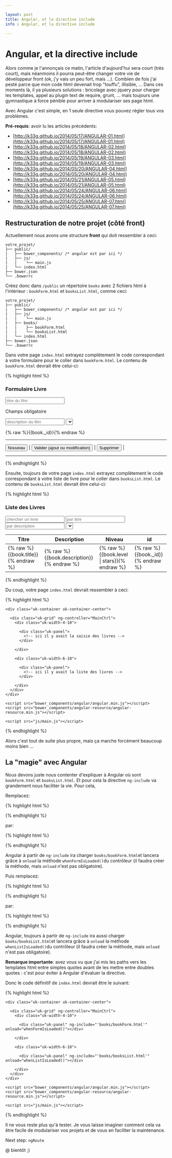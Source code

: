 ```yaml
---

layout: post
title: Angular, et la directive include
info : Angular, et la directive include

---
```


# Angular, et la directive include

Alors comme je l'annonçais ce matin, l'article d'aujourd'hui sera court (très court), mais néanmoins il pourra peut-être changer votre vie de développeur front (ok, j'y vais un peu fort, mais ...). Combien de fois j'ai pesté parce que mon code html devenait trop "touffu", illisible, ... Dans ces moments là, il ya plusieurs solutions : bricolage avec jquery pour charger les templates, appel au plugin text de require, grunt, ... mais toujours une gymnastique à force pénible pour arriver à modulariser ses page html.

Avec Angular c'est simple, en 1 seule directive vous pouvez régler tous vos problèmes.

**Pré-requis**: avoir lu les articles précédents:

- [http://k33g.github.io/2014/05/17/ANGULAR-01.html](http://k33g.github.io/2014/05/17/ANGULAR-01.html)
- [http://k33g.github.io/2014/05/18/ANGULAR-02.html](http://k33g.github.io/2014/05/18/ANGULAR-02.html)
- [http://k33g.github.io/2014/05/19/ANGULAR-03.html](http://k33g.github.io/2014/05/19/ANGULAR-03.html)
- [http://k33g.github.io/2014/05/20/ANGULAR-04.html](http://k33g.github.io/2014/05/20/ANGULAR-04.html)
- [http://k33g.github.io/2014/05/21/ANGULAR-05.html](http://k33g.github.io/2014/05/21/ANGULAR-05.html)
- [http://k33g.github.io/2014/05/24/ANGULAR-06.html](http://k33g.github.io/2014/05/24/ANGULAR-06.html)
- [http://k33g.github.io/2014/05/25/ANGULAR-07.html](http://k33g.github.io/2014/05/25/ANGULAR-07.html)

## Restructuration de notre projet (côté front)

Actuellement nous avons une structure **front** qui doit ressembler à ceci:


    votre_projet/
    ├── public/
    |   ├── bower_components/ /* angular est par ici */
    |   ├── js/      
    |   |    └── main.js
    |   └── index.html
    ├── bower.json
    └── .bowerrc

Créez donc dans `/public` un répertoire `books` avec 2 fichiers html à l'intérieur : `bookForm.html` et `booksList.html`, comme ceci:

    votre_projet/
    ├── public/
    |   ├── bower_components/ /* angular est par ici */
    |   ├── js/      
    |   |    └── main.js
    |   ├── books/ 
    |   |    ├── bookForm.html
    |   |    └── booksList.html   
    |   └── index.html
    ├── bower.json
    └── .bowerrc

Dans votre page `index.html` extrayez complètement le code correspondant à votre formulaire pour le coller dans `bookForm.html`. Le contenu de `bookForm.html` devrait être celui-ci:

{% highlight html %}
<h3 class="uk-panel-title">Formulaire Livre</h3>

<form class="uk-form" name="bookForm" novalidate>
  <input ng-model="book.title" name="title" placeholder="titre du film" required>

  <span ng-show="bookForm.title.$error.required" class="uk-text-warning">Champs obligatoire</span>

  <input ng-model="book.description" placeholder="description du film">
  <select ng-model="book.level"
          ng-options="level for level in levels">
  </select>
  <p ng-model="book">{% raw %}{{book._id}}{% endraw %}</p>

  <hr>
  <button class="uk-button" ng-click="newBook()">Nouveau</button> |
  <button class="uk-button uk-button-primary" ng-disabled="bookForm.$invalid" ng-click="saveBook(book)">Valider (ajout ou modification)</button> |
  <button class="uk-button uk-button-danger" ng-click="deleteBook(book._id)">Supprimer</button> |
  <hr>

</form>
{% endhighlight %}

Ensuite, toujours de votre page `index.html` extrayez complètement le code correspondant à votre liste de livre pour le coller dans `booksList.html`. Le contenu de `booksList.html` devrait être celui-ci:

{% highlight html %}
<h3 class="uk-panel-title">Liste des Livres</h3>

<form class="uk-form">
  <input ng-model="search.$" placeholder="chercher un livre">
  <input ng-model="search.title" placeholder="par titre">
  <input ng-model="search.description" placeholder="par description">
  <select ng-model="search.level"
          ng-options="level for level in levels">
  </select>
</form>

<table class="uk-table uk-table-hover">
  <thead>
  <tr>
    <th>Titre</th>
    <th>Description</th>
    <th>Niveau</th>
    <th>id</th>
  </tr>
  </thead>

  <tbody ng-repeat="book in books | filter:search:strict" ng-click="selectBook(book)">

  <tr>
    <td>{% raw %}{{book.title}}{% endraw %}</td>
    <td>{% raw %}{{book.description}}{% endraw %}</td>
    <td>{% raw %}{{book.level | stars}}{% endraw %}</td>
    <td>{% raw %}{{book._id}}{% endraw %}</td>
  </tr>
  </tbody>
</table>
{% endhighlight %}

Du coup, votre page `index.html` devrait ressembler à ceci:

{% highlight html %}
<!DOCTYPE html>
<html>
  <head>
    <meta charset="UTF-8">
    <title>livres</title>
    <link rel="stylesheet" href="bower_components/uikit/dist/css/uikit.almost-flat.min.css" />
  </head>

  <body ng-app="booksApp" style="padding: 10px">

    <div class="uk-container uk-container-center">

      <div class="uk-grid" ng-controller="MainCtrl">
        <div class="uk-width-4-10">

          <div class="uk-panel">
            <!-- ici il y avait la saisie des livres -->
          </div>

        </div>

        <div class="uk-width-6-10">

          <div class="uk-panel">
            <!-- ici il y avait la liste des livres -->
          </div>

        </div>
      </div>
    </div>

    <script src="bower_components/angular/angular.min.js"></script>
    <script src="bower_components/angular-resource/angular-resource.min.js"></script>

    <script src="js/main.js"></script>

  </body>
</html>
{% endhighlight %}

Alors c'est tout de suite plus propre, mais ça marche forcément beaucoup moins bien ...

## La "magie" avec Angular

Nous devons juste nous contenter d'expliquer à Angular où sont `bookForm.html` et `booksList.html`. Et pour cela la directive `ng-include` va grandement nous faciliter la vie. Pour cela,

Remplacez:

{% highlight html %}
<div class="uk-panel">
  <!-- ici il y avait la saisie des livres -->
</div>
{% endhighlight %}

par:

{% highlight html %}
<div class="uk-panel" ng-include="'books/bookForm.html'" onload="whenFormIsLoaded()"></div>
{% endhighlight %}

Angular à partir de `ng-include` ira charger `books/bookForm.html`et lancera grâce à `onload` la méthode `whenFormIsLoaded()`du contrôleur (il faudra créer la méthode, mais `onload` n'est pas obligatoire).

Puis remplacez:

{% highlight html %}
<div class="uk-panel">
  <!-- ici il y avait la liste des livres -->
</div>
{% endhighlight %}

par:

{% highlight html %}
<div class="uk-panel" ng-include="'books/booksList.html'" onload="whenListIsLoaded()"></div>
{% endhighlight %}

Angular, toujours à partir de `ng-include` ira aussi charger `books/booksList.html`et lancera grâce à `onload` la méthode `whenListIsLoaded()`du contrôleur (il faudra créer la méthode, mais `onload` n'est pas obligatoire).

**Remarque importante**: avez vous vu que j'ai mis les paths vers les templates html entre simples quotes avant de les mettre entre doubles quotes : c'est pour éviter à Angular d'évaluer la directive. 

Donc le code définitif de `index.html` devrait être le suivant:

{% highlight html %}
<!DOCTYPE html>
<html>
  <head>
    <meta charset="UTF-8">
    <title>livres</title>
    <link rel="stylesheet" href="bower_components/uikit/dist/css/uikit.almost-flat.min.css" />
  </head>

  <body ng-app="booksApp" style="padding: 10px">

    <div class="uk-container uk-container-center">

      <div class="uk-grid" ng-controller="MainCtrl">
        <div class="uk-width-4-10">

          <div class="uk-panel" ng-include="'books/bookForm.html'" onload="whenFormIsLoaded()"></div>

        </div>

        <div class="uk-width-6-10">

          <div class="uk-panel" ng-include="'books/booksList.html'" onload="whenListIsLoaded()"></div>

        </div>
      </div>
    </div>

    <script src="bower_components/angular/angular.min.js"></script>
    <script src="bower_components/angular-resource/angular-resource.min.js"></script>

    <script src="js/main.js"></script>

  </body>
</html>
{% endhighlight %}

Il ne vous reste plus qu'à tester. Je vous laisse imaginer comment cela va être facile de modulariser vos projets et de vous en faciliter la maintenance.

Next step: `ngRoute`

@ bientôt ;)

